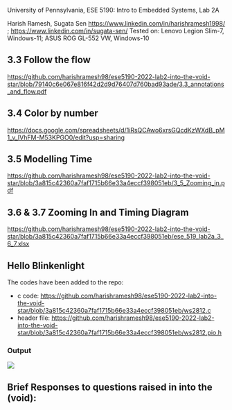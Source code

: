 University of Pennsylvania, ESE 5190: Intro to Embedded Systems, Lab 2A

Harish Ramesh, Sugata Sen
    https://www.linkedin.com/in/harishramesh1998/ ; https://www.linkedin.com/in/sugata-sen/
Tested on: Lenovo Legion Slim-7, Windows-11; ASUS ROG GL-552 VW, Windows-10

## 3.3 Follow the flow
https://github.com/harishramesh98/ese5190-2022-lab2-into-the-void-star/blob/79140c6e067e816f42d2d9d76407d760bad93ade/3.3_annotations_and_flow.pdf

## 3.4 Color by number
https://docs.google.com/spreadsheets/d/1iRsQCAwo6xrsGQcdKzWXdB_pM1_v_IVhFM-M53KPGO0/edit?usp=sharing

## 3.5 Modelling Time
https://github.com/harishramesh98/ese5190-2022-lab2-into-the-void-star/blob/3a815c42360a7faf1715b66e33a4eccf398051eb/3_5_Zooming_in.pdf

## 3.6 & 3.7 Zooming In and Timing Diagram
https://github.com/harishramesh98/ese5190-2022-lab2-into-the-void-star/blob/3a815c42360a7faf1715b66e33a4eccf398051eb/ese_519_lab2a_3_6_7.xlsx

## Hello Blinkenlight
The codes have been added to the repo:
- c code: https://github.com/harishramesh98/ese5190-2022-lab2-into-the-void-star/blob/3a815c42360a7faf1715b66e33a4eccf398051eb/ws2812.c
- header file: https://github.com/harishramesh98/ese5190-2022-lab2-into-the-void-star/blob/3a815c42360a7faf1715b66e33a4eccf398051eb/ws2812.pio.h
### Output
![](https://github.com/harishramesh98/ese5190-2022-lab2-into-the-void-star/blob/e5a9fb32666a7cfa5c006d0ef4bc1a1b9688ec98/op.gif)

## Brief Responses to questions raised in into the (void):
